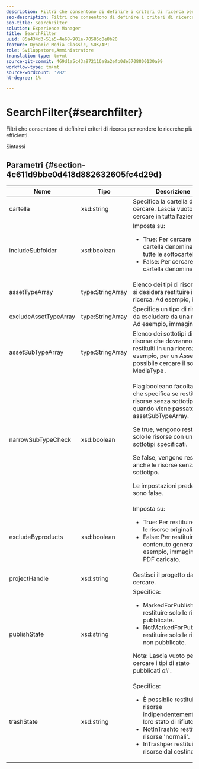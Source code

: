 ```yaml
---
description: Filtri che consentono di definire i criteri di ricerca per rendere le ricerche più efficienti.
seo-description: Filtri che consentono di definire i criteri di ricerca per rendere le ricerche più efficienti.
seo-title: SearchFilter
solution: Experience Manager
title: SearchFilter
uuid: 85a434d3-51a5-4e68-901e-70585c0e8b20
feature: Dynamic Media Classic, SDK/API
role: Sviluppatore,Amministratore
translation-type: tm+mt
source-git-commit: 469d1a5c43a972116a8a2efb0de5708800130a99
workflow-type: tm+mt
source-wordcount: '282'
ht-degree: 1%

---
```



# SearchFilter{#searchfilter}

Filtri che consentono di definire i criteri di ricerca per rendere le ricerche più efficienti.

Sintassi

## Parametri {#section-4c611d9bbe0d418d882632605fc4d29d}

<table id="table_57CEE262A33A4E898C6AFB30C93FD874"> 
 <thead> 
  <tr> 
   <th colname="col1" class="entry"> Nome </th> 
   <th colname="col2" class="entry"> Tipo </th> 
   <th colname="col3" class="entry"> Descrizione </th> 
  </tr> 
 </thead>
 <tbody> 
  <tr> 
   <td colname="col1"> <span class="codeph"> <span class="varname"> cartella</span> </span> </td> 
   <td colname="col2"> <span class="codeph"> xsd:string</span> </td> 
   <td colname="col3"> Specifica la cartella da cercare. Lascia vuoto per cercare in tutta l’azienda. </td> 
  </tr> 
  <tr> 
   <td colname="col1"> <span class="codeph"> <span class="varname"> includeSubfolder</span> </span> </td> 
   <td colname="col2"> <span class="codeph"> xsd:boolean</span> </td> 
   <td colname="col3">Imposta su: 
    <ul id="ul_BD8686943BD14D05A21C00192D4D70D3"> 
     <li id="li_B6A6DE5AAEFF4A80A8413B4785A88222"><span class="codeph"> True</span>: Per cercare la cartella denominata e tutte le sottocartelle. </li> 
     <li id="li_10A581F98B4847ED8EBE4AECC3AD70A8"><span class="codeph"> False</span>: Per cercare solo la cartella denominata. </li> 
    </ul> </td> 
  </tr> 
  <tr> 
   <td colname="col1"> <span class="codeph"> <span class="varname"> assetTypeArray</span> </span> </td> 
   <td colname="col2"> <span class="codeph"> type:StringArray</span> </td> 
   <td colname="col3">Elenco dei tipi di risorse che si desidera restituire in una ricerca. Ad esempio, <span class="codeph"> image</span>. </td> 
  </tr> 
  <tr> 
   <td colname="col1"> <span class="codeph"> <span class="varname"> excludeAssetTypeArray</span> </span> </td> 
   <td colname="col2"> <span class="codeph"> type:StringArray</span> </td> 
   <td colname="col3"> Specifica un tipo di risorsa da escludere da una ricerca. Ad esempio, immagine. </td> 
  </tr> 
  <tr> 
   <td colname="col1"> <span class="codeph"> <span class="varname"> assetSubTypeArray</span> </span> </td> 
   <td colname="col2"> <span class="codeph"> type:StringArray</span> </td> 
   <td colname="col3">Elenco dei sottotipi di risorse che dovranno essere restituiti in una ricerca. Ad esempio, per un <span class="codeph"> AssetSet</span>, è possibile cercare il sottotipo <span class="codeph"> MediaType</span> . </td> 
  </tr> 
  <tr> 
   <td colname="col1"><span class="codeph"><span class="varname"> narrowSubTypeCheck</span></span> </td> 
   <td colname="col2"><span class="codeph"> xsd:boolean</span> </td> 
   <td colname="col3"> <p>Flag booleano facoltativo che specifica se restituire risorse senza sottotipo quando viene passato <span class="codeph"> assetSubTypeArray</span>. </p> <p>Se true, vengono restituite solo le risorse con uno dei sottotipi specificati. </p> <p>Se false, vengono restituite anche le risorse senza sottotipo. </p> <p>Le impostazioni predefinite sono false. </p> </td> 
  </tr> 
  <tr> 
   <td colname="col1"> <span class="codeph"> <span class="varname"> excludeByproducts</span> </span> </td> 
   <td colname="col2"> <span class="codeph"> xsd:boolean</span> </td> 
   <td colname="col3">Imposta su: 
    <ul id="ul_8C164A5D9F0F43968C86A67FA6884F35"> 
     <li id="li_D8009688FF2C439D98D6C1052C1A6CBE"><span class="codeph"> True</span>: Per restituire solo le risorse originali. </li> 
     <li id="li_4970226BF0FF42388CAE4415FB63AF16"><span class="codeph"> False</span>: Per restituire il contenuto generato. Ad esempio, immagini da un PDF caricato. </li> 
    </ul> </td> 
  </tr> 
  <tr> 
   <td colname="col1"> <span class="codeph"> <span class="varname"> projectHandle</span> </span> </td> 
   <td colname="col2"> <span class="codeph"> xsd:string</span> </td> 
   <td colname="col3"> Gestisci il progetto da cercare. </td> 
  </tr> 
  <tr> 
   <td colname="col1"> <span class="codeph"> <span class="varname"> publishState</span> </span> </td> 
   <td colname="col2"> <span class="codeph"> xsd:string</span> </td> 
   <td colname="col3">Specifica: 
    <ul id="ul_96FFEE28F7624C1FB0356776B4C7CD53"> 
     <li id="li_DCB07288E5F44E05A4D83D3F34B0E08E"><span class="codeph"> </span> MarkedForPublishper restituire solo le risorse pubblicate. </li> 
     <li id="li_9A9A852248DB490DB958AE986DF02672"><span class="codeph"> </span> NotMarkedForPublishper restituire solo le risorse non pubblicate. </li> 
    </ul> <p>Nota: Lascia vuoto per cercare i tipi di stato pubblicati <i>all</i> . </p> </td> 
  </tr> 
  <tr> 
   <td colname="col1"> <span class="codeph"> <span class="varname"> trashState</span> </span> </td> 
   <td colname="col2"> <span class="codeph"> xsd:string</span> </td> 
   <td colname="col3">Specifica: 
    <ul id="ul_D31B903FA8DA4CFFABAFABA3D8DA91EC"> 
     <li id="li_E4386C8260E64F0BAFE5BA57FF788E48"><span class="codeph"> </span> È possibile restituire le risorse indipendentemente dal loro stato di rifiuto. </li> 
     <li id="li_0B8933FE18C643828075EC8CE8C0223C"><span class="codeph"> </span> NotInTrashto restituisce risorse 'normali'. </li> 
     <li id="li_A1F46A0762FA4D4BA9F7247338238DC6"><span class="codeph"> </span> InTrashper restituire le risorse dal cestino. </li> 
    </ul> </td> 
  </tr> 
 </tbody> 
</table>

